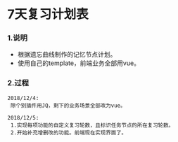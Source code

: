 # 7天复习计划表

### 1.说明

* 根据遗忘曲线制作的记忆节点计划。
* 使用自己的template，前端业务全部用vue。

### 2.过程

```
2018/12/4:
 除个别插件用JQ，剩下的业务场景全部改为vue。

2018/12/5:
 1.实现每项功能的自定义复习轮数，且标识任务节点的所在复习轮数。
 2.开始补充增删改的功能。前端现在实现界面了。
```



























